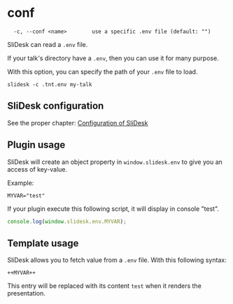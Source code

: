 # conf

```
  -c, --conf <name>        use a specific .env file (default: "")
```

SliDesk can read a `.env` file.

If your talk's directory have a `.env`, then you can use it for many purpose.

With this option, you can specify the path of your `.env` file to load.

```
slidesk -c .tnt.env my-talk
```

## SliDesk configuration

See the proper chapter: [Configuration of SliDesk](/configuration/intro)

## Plugin usage

SliDesk will create an object property in `window.slidesk.env` to give you an access of key-value.

Example:

```dotenv
MYVAR="test"
```

If your plugin execute this following script, it will display in console "test".

```js
console.log(window.slidesk.env.MYVAR);
```

## Template usage

SliDesk allows you to fetch value from a `.env` file. With this following syntax:

```
++MYVAR++
```

This entry will be replaced with its content `test` when it renders the presentation.
